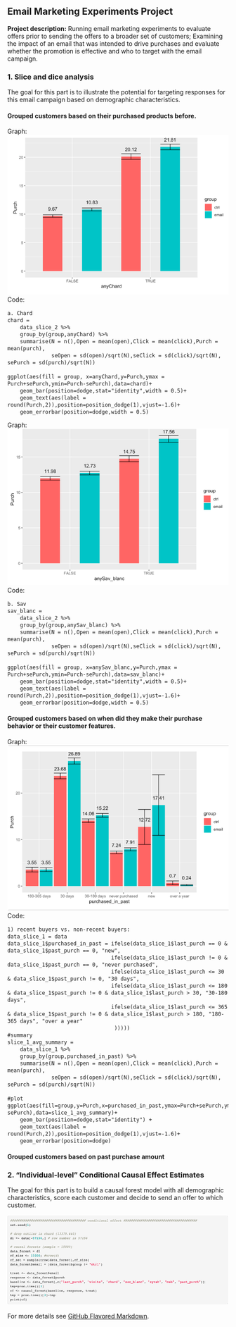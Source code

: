 ## Email Marketing Experiments Project

**Project description:** Running email marketing experiments to evaluate offers prior to sending the offers to a broader
set of customers; Examining the impact of an email that was intended to drive purchases and evaluate whether the promotion is effective and who to target with the email campaign.

### 1. Slice and dice analysis

The goal for this part is to illustrate the potential for targeting responses for this email campaign based on demographic characteristics.

#### Grouped customers based on their purchased products before. 
Graph:
<img src="images/sliec_dice_1.png"/>
Code:

```
a. Chard 
chard = 
    data_slice_2 %>%
    group_by(group,anyChard) %>%
    summarise(N = n(),Open = mean(open),Click = mean(click),Purch = mean(purch), 
              seOpen = sd(open)/sqrt(N),seClick = sd(click)/sqrt(N), sePurch = sd(purch)/sqrt(N))

ggplot(aes(fill = group, x=anyChard,y=Purch,ymax = Purch+sePurch,ymin=Purch-sePurch),data=chard)+
    geom_bar(position=dodge,stat="identity",width = 0.5)+
    geom_text(aes(label = round(Purch,2)),position=position_dodge(1),vjust=-1.6)+
    geom_errorbar(position=dodge,width = 0.5)
```
Graph: 
<img src="images/slice_dice_3.png"/>
Code:

```
b. Sav  
sav_blanc = 
    data_slice_2 %>%
    group_by(group,anySav_blanc) %>%
    summarise(N = n(),Open = mean(open),Click = mean(click),Purch = mean(purch), 
              seOpen = sd(open)/sqrt(N),seClick = sd(click)/sqrt(N), sePurch = sd(purch)/sqrt(N))

ggplot(aes(fill = group, x=anySav_blanc,y=Purch,ymax = Purch+sePurch,ymin=Purch-sePurch),data=sav_blanc)+
    geom_bar(position=dodge,stat="identity",width = 0.5)+
    geom_text(aes(label = round(Purch,2)),position=position_dodge(1),vjust=-1.6)+
    geom_errorbar(position=dodge,width = 0.5)
```

#### Grouped customers based on when did they make their purchase behavior or their customer features.
Graph:
<img src="images/slice_dice_2.png"/>
Code:

```
1) recent buyers vs. non-recent buyers: 
data_slice_1 = data
data_slice_1$purchased_in_past = ifelse(data_slice_1$last_purch == 0 & data_slice_1$past_purch == 0, "new",
                                 ifelse(data_slice_1$last_purch != 0 & data_slice_1$past_purch == 0, "never purchased",
                                 ifelse(data_slice_1$last_purch <= 30 & data_slice_1$past_purch != 0, "30 days",
                                 ifelse(data_slice_1$last_purch <= 180 & data_slice_1$past_purch != 0 & data_slice_1$last_purch > 30, "30-180 days",
                                 ifelse(data_slice_1$last_purch <= 365 & data_slice_1$past_purch != 0 & data_slice_1$last_purch > 180, "180-365 days", "over a year"
                                  )))))
#summary 
slice_1_avg_summary = 
    data_slice_1 %>% 
    group_by(group,purchased_in_past) %>%
    summarise(N = n(),Open = mean(open),Click = mean(click),Purch = mean(purch), 
              seOpen = sd(open)/sqrt(N),seClick = sd(click)/sqrt(N), sePurch = sd(purch)/sqrt(N))

#plot
ggplot(aes(fill=group,y=Purch,x=purchased_in_past,ymax=Purch+sePurch,ymin=Purch-sePurch),data=slice_1_avg_summary)+
    geom_bar(position=dodge,stat="identity") + 
    geom_text(aes(label = round(Purch,2)),position=position_dodge(1),vjust=-1.6)+
    geom_errorbar(position=dodge)
```
#### Grouped customers based on past purchase amount


### 2. “Individual-level” Conditional Causal Effect Estimates

The goal for this part is to build a causal forest model with all demographic characteristics, score each customer and decide to send an offer to which customer. 

<img src="images/causal forest.png"/>

For more details see [GitHub Flavored Markdown](https://guides.github.com/features/mastering-markdown/).
